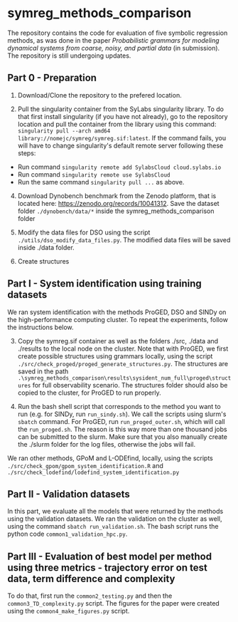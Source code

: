 # symreg_methods_comparison

The repository contains the code for evaluation of five symbolic regression methods, as was done in the paper _Probabilistic grammars for modeling dynamical systems from coarse, noisy, and partial data_ (in submission). The repository is still undergoing updates.


## Part 0 - Preparation

1. Download/Clone the repository to the prefered location.

2. Pull the singularity container from the SyLabs singularity library. To do that first install singularity (if you have not already), go to the repository location and pull the container from the library using this command:
`singularity pull --arch amd64 library://nomejc/symreg/symreg.sif:latest`. If the command fails, you will have to change singularity's default remote server following these steps:
  * Run command `singularity remote add SylabsCloud cloud.sylabs.io`
  * Run command `singularity remote use SylabsCloud`
  * Run the same command `singularity pull ...` as above.

4. Download Dynobench benchmark from the Zenodo platform, that is located here: https://zenodo.org/records/10041312. Save the dataset folder `./dynobench/data/*` inside the symreg_methods_comparison folder

5. Modify the data files for DSO using the script `./utils/dso_modify_data_files.py`. The modified data files will be saved inside ./data folder.

6. Create structures 

## Part I - System identification using training datasets
We ran system identification with the methods ProGED, DSO and SINDy on the high-performance computing cluster. To repeat the experiments, follow the instructions below.

3. Copy the symreg.sif container as well as the folders ./src, ./data and ./results to the local node on the cluster. Note that with ProGED, we first create possible structures using grammars locally, using the script `./src/check_proged/proged_generate_structures.py`. The structures are saved in the path `.\symreg_methods_comparison\results\sysident_num_full\proged\structures` for full observability scenario. The structures folder should also be copied to the cluster, for ProGED to run properly.
  
4. Run the bash shell script that corresponds to the method you want to run (e.g. for SINDy, run `run_sindy.sh`). We call the scripts using slurm's `sbatch` command. For ProGED, run `run_proged_outer.sh`, which will call the `run_proged.sh`. The reason is this way more than one thousand jobs can be submitted to the slurm. Make sure that you also manually create the ./slurm folder for the log files, otherwise the jobs will fail.

We ran other methods, GPoM and L-ODEfind, locally, using the scripts `./src/check_gpom/gpom_system_identification.R` and `./src/check_lodefind/lodefind_system_identification.py` 

## Part II - Validation datasets
In this part, we evaluate all the models that were returned by the methods using the validation datasets. We ran the validation on the cluster as well, using the command `sbatch run_validation.sh`. The bash script runs the python code `common1_validation_hpc.py`.

## Part III - Evaluation of best model per method using three metrics - trajectory error on test data, term difference and complexity
To do that, first run the `common2_testing.py` and then the `common3_TD_complexity.py` script. The figures for the paper were created using the `common4_make_figures.py` script.







